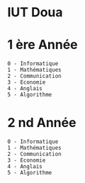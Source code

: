# IUT Doua

# 1 ère Année

```
0 - Informatique
1 - Mathématiques
2 - Communication
3 - Economie
4 - Anglais
5 - Algorithme
```

 # 2 nd Année
 
```
0 - Informatique
1 - Mathématiques
2 - Communication
3 - Economie
4 - Anglais
5 - Algorithme
```
